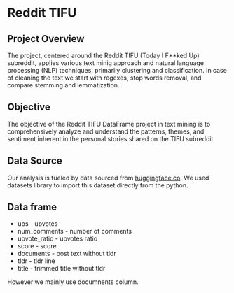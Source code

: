 # Reddit TIFU

## Project Overview

The project, centered around the Reddit TIFU (Today I F**ked Up) subreddit, applies various text minig approach and natural language processing (NLP) techniques, primarily clustering and classification. In case of cleaning the text we start with regexes, stop words removal, and compare stemming and lemmatization. 

## Objective

The objective of the Reddit TIFU DataFrame project in text mining is to comprehensively analyze and understand the patterns, themes, and sentiment inherent in the personal stories shared on the TIFU subreddit

## Data Source

Our analysis is fueled by data sourced from [huggingface.co]([http://insideairbnb.com/](https://huggingface.co/datasets/reddit_tifu?row=77)). We used datasets library to import this dataset directly from the python.

## Data frame

* ups - upvotes
* num_comments - number of comments
* upvote_ratio - upvotes ratio
* score - score
* documents - post text without tldr
* tldr - tldr line
* title - trimmed title without tldr

However we mainly use documnents column.
